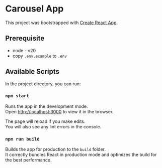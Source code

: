 # Carousel App

This project was bootstrapped with [Create React App](https://github.com/facebook/create-react-app).

## Prerequisite
- node - v20
- copy ``.env.example`` to ``.env``

## Available Scripts

In the project directory, you can run:

### `npm start`

Runs the app in the development mode.\
Open [http://localhost:3000](http://localhost:3000) to view it in the browser.

The page will reload if you make edits.\
You will also see any lint errors in the console.

### `npm run build`

Builds the app for production to the `build` folder.\
It correctly bundles React in production mode and optimizes the build for the best performance.
